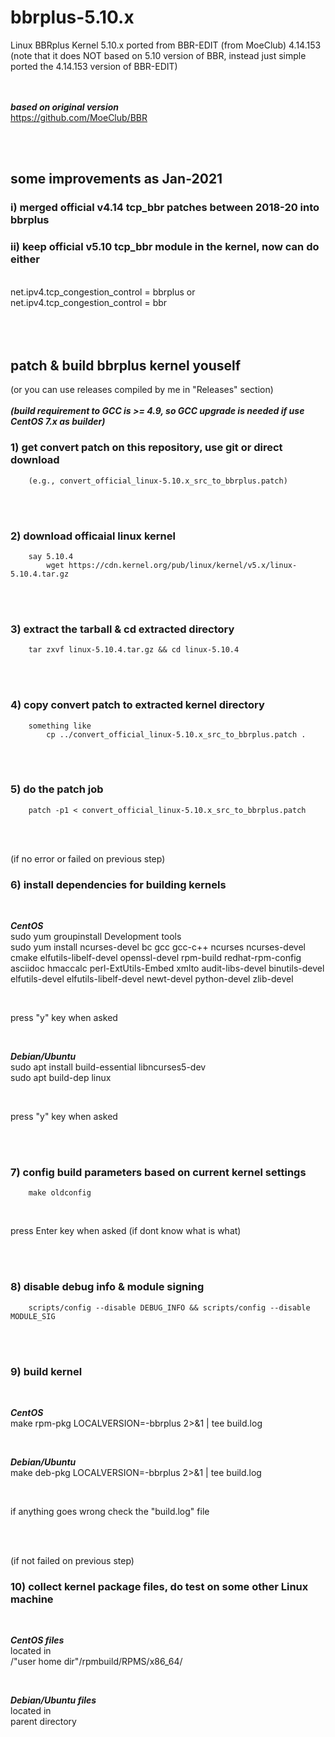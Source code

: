 # bbrplus-5.10.x
Linux BBRplus Kernel 5.10.x ported from BBR-EDIT (from MoeClub) 4.14.153
(note that it does NOT based on 5.10 version of BBR, instead just simple ported the 4.14.153 version of BBR-EDIT)
<br/>
<br/>
<br/>

***based on original version***  
https://github.com/MoeClub/BBR
  
<br/>
<br/> 

## some improvements as Jan-2021

###  i)   merged official v4.14 tcp_bbr patches between 2018-20 into bbrplus  
###  ii)  keep official v5.10 tcp_bbr module in the kernel, now can do either  
<br/>
net.ipv4.tcp_congestion_control = bbrplus    or    net.ipv4.tcp_congestion_control = bbr   
<br/>
<br/>
<br/>
<br/>

## patch & build bbrplus kernel youself
(or you can use releases compiled by me in "Releases" section)   
<br/>
***(build requirement to GCC is >= 4.9, so GCC upgrade is needed if use CentOS 7.x as builder)*** 
<br/>

### 1) get convert patch on this repository, use git or direct download
        (e.g., convert_official_linux-5.10.x_src_to_bbrplus.patch)

<br/>
<br/>

### 2) download officaial linux kernel
        say 5.10.4        
            wget https://cdn.kernel.org/pub/linux/kernel/v5.x/linux-5.10.4.tar.gz

<br/>
<br/>

### 3) extract the tarball & cd extracted directory
        tar zxvf linux-5.10.4.tar.gz && cd linux-5.10.4

<br/>
<br/>

### 4) copy convert patch to extracted kernel directory
        something like
            cp ../convert_official_linux-5.10.x_src_to_bbrplus.patch .

<br/>
<br/>

### 5) do the patch job
        patch -p1 < convert_official_linux-5.10.x_src_to_bbrplus.patch

<br/>
<br/>

(if no error or failed on previous step)
### 6) install dependencies for building kernels

<br/>

***CentOS***  
sudo yum groupinstall Development tools  
sudo yum install ncurses-devel bc gcc gcc-c++ ncurses ncurses-devel cmake elfutils-libelf-devel openssl-devel rpm-build redhat-rpm-config asciidoc hmaccalc perl-ExtUtils-Embed xmlto audit-libs-devel binutils-devel elfutils-devel elfutils-libelf-devel newt-devel python-devel zlib-devel

<br/>

press "y" key when asked

<br/>

***Debian/Ubuntu***  
sudo apt install build-essential libncurses5-dev  
sudo apt build-dep linux

<br/>

press "y" key when asked

<br/>
<br/>

### 7) config build parameters based on current kernel settings
        make oldconfig

<br/>

press Enter key when asked (if dont know what is what)


<br/>
<br/>

### 8) disable debug info & module signing
        scripts/config --disable DEBUG_INFO && scripts/config --disable MODULE_SIG


<br/>
<br/>

### 9) build kernel

<br/>

***CentOS***   
make rpm-pkg LOCALVERSION=-bbrplus 2>&1 | tee build.log

<br/>

***Debian/Ubuntu***  
make deb-pkg LOCALVERSION=-bbrplus 2>&1 | tee build.log

<br/>

if anything goes wrong check the "build.log" file

<br/>
<br/>

(if not failed on previous step)
### 10) collect kernel package files, do test on some other Linux machine

<br/>

***CentOS files***   
located in  
/"user home dir"/rpmbuild/RPMS/x86_64/

<br/>

***Debian/Ubuntu files***  
located in  
parent directory  
